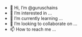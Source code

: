 - 👋 Hi, I’m @guruschains
- 👀 I’m interested in ...
- 🌱 I’m currently learning ...
- 💞️ I’m looking to collaborate on ...
- 📫 How to reach me ...

<!---
guruschains/guruschains is a ✨ special ✨ repository because its `README.md` (this file) appears on your GitHub profile.
You can click the Preview link to take a look at your changes.
--->
